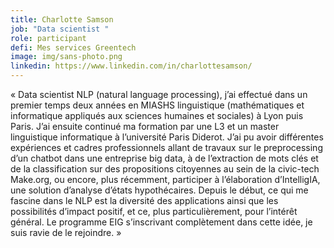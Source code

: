 ```yaml
---
title: Charlotte Samson
job: "Data scientist "
role: participant
defi: Mes services Greentech
image: img/sans-photo.png
linkedin: https://www.linkedin.com/in/charlottesamson/
---
```

« Data scientist NLP (natural language processing), j’ai effectué dans un premier temps deux années en MIASHS linguistique (mathématiques et informatique appliqués aux sciences humaines et sociales) à Lyon puis Paris. J’ai ensuite continué ma formation par une L3 et un master linguistique informatique à l’université Paris Diderot. J’ai pu avoir différentes expériences et cadres professionnels allant de travaux sur le preprocessing d’un chatbot dans une entreprise big data, à de l’extraction de mots clés et de la classification sur des propositions citoyennes au sein de la civic-tech Make.org, ou encore, plus récemment, participer à l’élaboration d’IntelligIA, une solution d’analyse d’états hypothécaires. Depuis le début, ce qui me fascine dans le NLP est la diversité des applications ainsi que les possibilités d’impact positif, et ce, plus particulièrement, pour l’intérêt général. Le programme EIG s’inscrivant complètement dans cette idée, je suis ravie de le rejoindre. »
